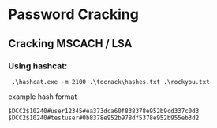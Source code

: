 # Password Cracking

## Cracking MSCACH / LSA

### Using hashcat:

```
 .\hashcat.exe -m 2100 .\tocrack\hashes.txt .\rockyou.txt
```

example hash format

```
$DCC2$10240#user12345#ea373dca60f838378e952b9cd337c0d3
$DCC2$10240#testuser#0b8378e952b978df5378e952b955eb3d2
```
